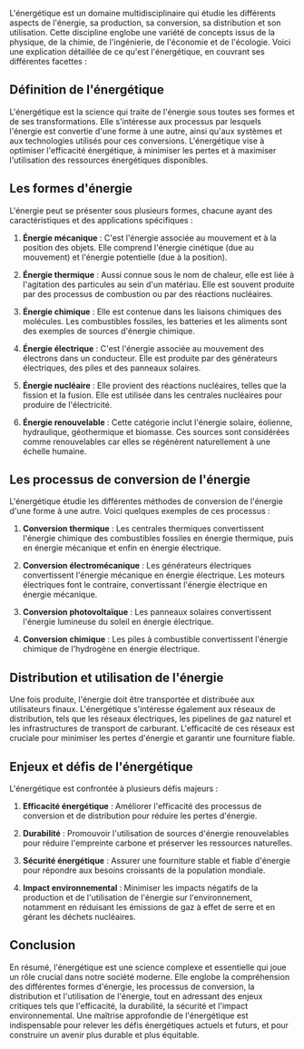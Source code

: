 L'énergétique est un domaine multidisciplinaire qui étudie les différents aspects de l'énergie, sa production, sa conversion, sa distribution et son utilisation. Cette discipline englobe une variété de concepts issus de la physique, de la chimie, de l'ingénierie, de l'économie et de l'écologie. Voici une explication détaillée de ce qu'est l'énergétique, en couvrant ses différentes facettes :

## Définition de l'énergétique

L'énergétique est la science qui traite de l'énergie sous toutes ses formes et de ses transformations. Elle s'intéresse aux processus par lesquels l'énergie est convertie d'une forme à une autre, ainsi qu'aux systèmes et aux technologies utilisés pour ces conversions. L'énergétique vise à optimiser l'efficacité énergétique, à minimiser les pertes et à maximiser l'utilisation des ressources énergétiques disponibles.

## Les formes d'énergie

L'énergie peut se présenter sous plusieurs formes, chacune ayant des caractéristiques et des applications spécifiques :

1. **Énergie mécanique** : C'est l'énergie associée au mouvement et à la position des objets. Elle comprend l'énergie cinétique (due au mouvement) et l'énergie potentielle (due à la position).

2. **Énergie thermique** : Aussi connue sous le nom de chaleur, elle est liée à l'agitation des particules au sein d'un matériau. Elle est souvent produite par des processus de combustion ou par des réactions nucléaires.

3. **Énergie chimique** : Elle est contenue dans les liaisons chimiques des molécules. Les combustibles fossiles, les batteries et les aliments sont des exemples de sources d'énergie chimique.

4. **Énergie électrique** : C'est l'énergie associée au mouvement des électrons dans un conducteur. Elle est produite par des générateurs électriques, des piles et des panneaux solaires.

5. **Énergie nucléaire** : Elle provient des réactions nucléaires, telles que la fission et la fusion. Elle est utilisée dans les centrales nucléaires pour produire de l'électricité.

6. **Énergie renouvelable** : Cette catégorie inclut l'énergie solaire, éolienne, hydraulique, géothermique et biomasse. Ces sources sont considérées comme renouvelables car elles se régénèrent naturellement à une échelle humaine.

## Les processus de conversion de l'énergie

L'énergétique étudie les différentes méthodes de conversion de l'énergie d'une forme à une autre. Voici quelques exemples de ces processus :

1. **Conversion thermique** : Les centrales thermiques convertissent l'énergie chimique des combustibles fossiles en énergie thermique, puis en énergie mécanique et enfin en énergie électrique.

2. **Conversion électromécanique** : Les générateurs électriques convertissent l'énergie mécanique en énergie électrique. Les moteurs électriques font le contraire, convertissant l'énergie électrique en énergie mécanique.

3. **Conversion photovoltaïque** : Les panneaux solaires convertissent l'énergie lumineuse du soleil en énergie électrique.

4. **Conversion chimique** : Les piles à combustible convertissent l'énergie chimique de l'hydrogène en énergie électrique.

## Distribution et utilisation de l'énergie

Une fois produite, l'énergie doit être transportée et distribuée aux utilisateurs finaux. L'énergétique s'intéresse également aux réseaux de distribution, tels que les réseaux électriques, les pipelines de gaz naturel et les infrastructures de transport de carburant. L'efficacité de ces réseaux est cruciale pour minimiser les pertes d'énergie et garantir une fourniture fiable.

## Enjeux et défis de l'énergétique

L'énergétique est confrontée à plusieurs défis majeurs :

1. **Efficacité énergétique** : Améliorer l'efficacité des processus de conversion et de distribution pour réduire les pertes d'énergie.

2. **Durabilité** : Promouvoir l'utilisation de sources d'énergie renouvelables pour réduire l'empreinte carbone et préserver les ressources naturelles.

3. **Sécurité énergétique** : Assurer une fourniture stable et fiable d'énergie pour répondre aux besoins croissants de la population mondiale.

4. **Impact environnemental** : Minimiser les impacts négatifs de la production et de l'utilisation de l'énergie sur l'environnement, notamment en réduisant les émissions de gaz à effet de serre et en gérant les déchets nucléaires.

## Conclusion

En résumé, l'énergétique est une science complexe et essentielle qui joue un rôle crucial dans notre société moderne. Elle englobe la compréhension des différentes formes d'énergie, les processus de conversion, la distribution et l'utilisation de l'énergie, tout en adressant des enjeux critiques tels que l'efficacité, la durabilité, la sécurité et l'impact environnemental. Une maîtrise approfondie de l'énergétique est indispensable pour relever les défis énergétiques actuels et futurs, et pour construire un avenir plus durable et plus équitable.